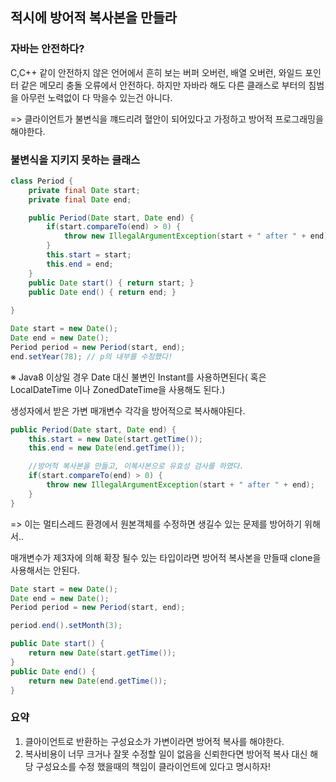 ## 적시에 방어적 복사본을 만들라

### 자바는 안전하다?
C,C++ 같이 안전하지 않은 언어에서 흔히 보는 버퍼 오버런, 배열 오버런, 와일드 포인터 같은 메모리 충돌 오류에서 안전하다. 하지만 자바라 해도 다른 클래스로 부터의 침범을 아무런 노력없이 다 막을수 있는건 아니다.

=> 클라이언트가 불변식을 꺠드리려 혈안이 되어있다고 가정하고 방어적 프로그래밍을 해야한다.


### 불변식을 지키지 못하는 클래스

```java
class Period {
    private final Date start;
    private final Date end;

    public Period(Date start, Date end) {
        if(start.compareTo(end) > 0) {
            throw new IllegalArgumentException(start + " after " + end);
        }
        this.start = start;
        this.end = end;
    }
    public Date start() { return start; }
    public Date end() { return end; }
 
}
```


```java
Date start = new Date();
Date end = new Date();
Period period = new Period(start, end);
end.setYear(78); // p의 내부를 수정했다!
```
※ Java8 이상일 경우 Date 대신 불변인 Instant를 사용하면된다( 혹은 LocalDateTime 이나 ZonedDateTime을 사용해도 된다.)

생성자에서 받은 가변 매개변수 각각을 방어적으로 복사해야된다.
```java
public Period(Date start, Date end) {
    this.start = new Date(start.getTime());
    this.end = new Date(end.getTime());

    //방어적 복사본을 만들고, 이복사본으로 유효성 검사를 하였다.
    if(start.compareTo(end) > 0) {
        throw new IllegalArgumentException(start + " after " + end);
    }
}
```
=> 이는 멀티스레드 환경에서 원본객체를 수정하면 생길수 있는 문제를 방어하기 위해서..

매개변수가 제3자에 의해 확장 될수 있는 타입이라면 방어적 복사본을 만들때 clone을 사용해서는 안된다.

```java
Date start = new Date();
Date end = new Date();
Period period = new Period(start, end);

period.end().setMonth(3);
```

```java
public Date start() { 
    return new Date(start.getTime());
}
public Date end() { 
    return new Date(end.getTime());
}
```

### 요약

1. 클아이언트로 반환하는 구성요소가 가변이라면 방어적 복사를 해야한다.
2. 복사비용이 너무 크거나 잘못 수정할 일이 없음을 신뢰한다면 방어적 복사 대신 해당 구성요소를 수정 했을때의 책임이 클라이언트에 있다고 명시하자!